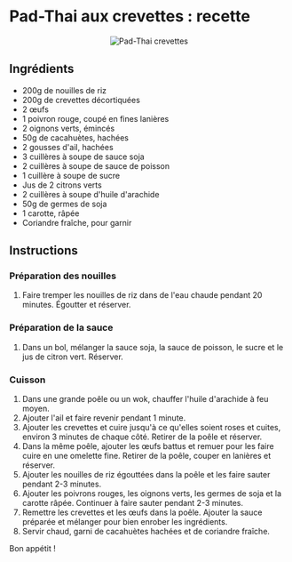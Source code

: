 # Pad-Thai aux crevettes : recette

<p align="center">
  <img src="https://resize.elle.fr/portrait_320_webp/var/plain_site/storage/images/elle-a-table/recettes-de-cuisine/pad-thai-aux-crevettes-3092782/64364692-1-fre-FR/Pad-thai-aux-crevettes.jpg" alt="Pad-Thai crevettes">
</p>

## Ingrédients

- 200g de nouilles de riz
- 200g de crevettes décortiquées
- 2 œufs
- 1 poivron rouge, coupé en fines lanières
- 2 oignons verts, émincés
- 50g de cacahuètes, hachées
- 2 gousses d'ail, hachées
- 3 cuillères à soupe de sauce soja
- 2 cuillères à soupe de sauce de poisson
- 1 cuillère à soupe de sucre
- Jus de 2 citrons verts
- 2 cuillères à soupe d'huile d'arachide
- 50g de germes de soja
- 1 carotte, râpée
- Coriandre fraîche, pour garnir

## Instructions

### Préparation des nouilles

1. Faire tremper les nouilles de riz dans de l'eau chaude pendant 20 minutes. Égoutter et réserver.

### Préparation de la sauce

1. Dans un bol, mélanger la sauce soja, la sauce de poisson, le sucre et le jus de citron vert. Réserver.

### Cuisson

1. Dans une grande poêle ou un wok, chauffer l'huile d'arachide à feu moyen.
2. Ajouter l'ail et faire revenir pendant 1 minute.
3. Ajouter les crevettes et cuire jusqu'à ce qu'elles soient roses et cuites, environ 3 minutes de chaque côté. Retirer de la poêle et réserver.
4. Dans la même poêle, ajouter les œufs battus et remuer pour les faire cuire en une omelette fine. Retirer de la poêle, couper en lanières et réserver.
5. Ajouter les nouilles de riz égouttées dans la poêle et les faire sauter pendant 2-3 minutes.
6. Ajouter les poivrons rouges, les oignons verts, les germes de soja et la carotte râpée. Continuer à faire sauter pendant 2-3 minutes.
7. Remettre les crevettes et les œufs dans la poêle. Ajouter la sauce préparée et mélanger pour bien enrober les ingrédients.
8. Servir chaud, garni de cacahuètes hachées et de coriandre fraîche.

Bon appétit !

